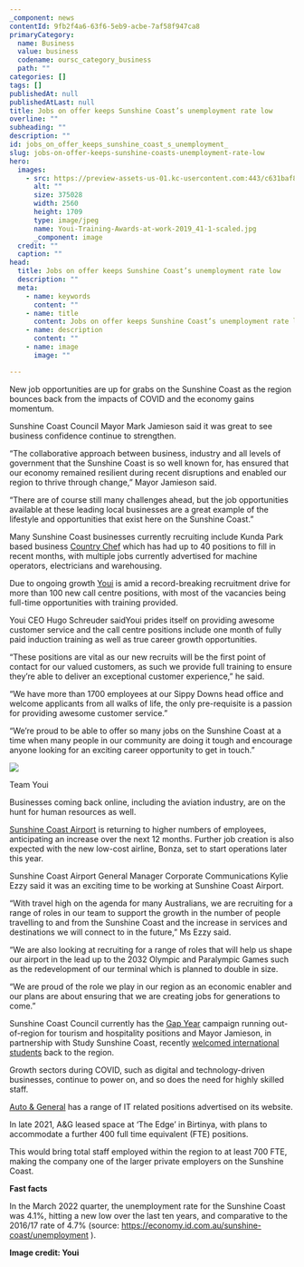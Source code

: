 ```yaml
---
_component: news
contentId: 9fb2f4a6-63f6-5eb9-acbe-7af58f947ca8
primaryCategory:
  name: Business
  value: business
  codename: oursc_category_business
  path: ""
categories: []
tags: []
publishedAt: null
publishedAtLast: null
title: Jobs on offer keeps Sunshine Coast’s unemployment rate low
overline: ""
subheading: ""
description: ""
id: jobs_on_offer_keeps_sunshine_coast_s_unemployment_
slug: jobs-on-offer-keeps-sunshine-coasts-unemployment-rate-low
hero:
  images:
    - src: https://preview-assets-us-01.kc-usercontent.com:443/c631baf8-1b46-001f-580c-d0001b68b4a8/dfa222f8-77a4-4872-9e78-45fe2ec0d0e1/Youi-Training-Awards-at-work-2019_41-1-scaled.jpg
      alt: ""
      size: 375028
      width: 2560
      height: 1709
      type: image/jpeg
      name: Youi-Training-Awards-at-work-2019_41-1-scaled.jpg
      _component: image
  credit: ""
  caption: ""
head:
  title: Jobs on offer keeps Sunshine Coast’s unemployment rate low
  description: ""
  meta:
    - name: keywords
      content: ""
    - name: title
      content: Jobs on offer keeps Sunshine Coast’s unemployment rate low
    - name: description
      content: ""
    - name: image
      image: ""

---
```

New job opportunities are up for grabs on the Sunshine Coast as the region bounces back from the impacts of COVID and the economy gains momentum.

Sunshine Coast Council Mayor Mark Jamieson said it was great to see business confidence continue to strengthen.

“The collaborative approach between business, industry and all levels of government that the Sunshine Coast is so well known for, has ensured that our economy remained resilient during recent disruptions and enabled our region to thrive through change,” Mayor Jamieson said.

“There are of course still many challenges ahead, but the job opportunities available at these leading local businesses are a great example of the lifestyle and opportunities that exist here on the Sunshine Coast.” 

Many Sunshine Coast businesses currently recruiting include Kunda Park based business [Country Chef](https://www.countrychef.com.au/)
&#x20;which has had up to 40 positions to fill in recent months, with multiple jobs currently advertised for machine operators, electricians and warehousing.

Due to ongoing growth [Youi](https://protect-au.mimecast.com/s/ra1rCxngyQUJAVkmtYouFL?domain=youi.com.au)
&#x20;is amid a record-breaking recruitment drive for more than 100 new call centre positions, with most of the vacancies being full-time opportunities with training provided.

Youi CEO Hugo Schreuder saidYoui prides itself on providing awesome customer service and the call centre positions include one month of fully paid induction training as well as true career growth opportunities.   

“These positions are vital as our new recruits will be the first point of contact for our valued customers, as such we provide full training to ensure they’re able to deliver an exceptional customer experience,” he said.

“We have more than 1700 employees at our Sippy Downs head office and welcome applicants from all walks of life, the only pre-requisite is a passion for providing awesome customer service.”

“We’re proud to be able to offer so many jobs on the Sunshine Coast at a time when many people in our community are doing it tough and encourage anyone looking for an exciting career opportunity to get in touch.”

![](https://preview-assets-us-01.kc-usercontent.com:443/c631baf8-1b46-001f-580c-d0001b68b4a8/895597f7-fc4f-4294-bd4e-fd0f8940567e/Youi-HR-Team-1-1024x575.jpg)

Team Youi

Businesses coming back online, including the aviation industry, are on the hunt for human resources as well.

[Sunshine Coast Airport](https://www.sunshinecoastairport.com.au/corporate/about-us/employment/)
&#x20;is returning to higher numbers of employees, anticipating an increase over the next 12 months. Further job creation is also expected with the new low-cost airline, Bonza, set to start operations later this year.

Sunshine Coast Airport General Manager Corporate Communications Kylie Ezzy said it was an exciting time to be working at Sunshine Coast Airport.

“With travel high on the agenda for many Australians, we are recruiting for a range of roles in our team to support the growth in the number of people travelling to and from the Sunshine Coast and the increase in services and destinations we will connect to in the future,” Ms Ezzy said.

“We are also looking at recruiting for a range of roles that will help us shape our airport in the lead up to the 2032 Olympic and Paralympic Games such as the redevelopment of our terminal which is planned to double in size.

“We are proud of the role we play in our region as an economic enabler and our plans are about ensuring that we are creating jobs for generations to come.”

Sunshine Coast Council currently has the [Gap Year](https://gapyearsunshinecoast.com.au/)
&#x20;campaign running out-of-region for tourism and hospitality positions and Mayor Jamieson, in partnership with Study Sunshine Coast, recently [welcomed international students](https://oursc.com.au/business/sunshine-coast-welcomes-back-international-students)
&#x20;back to the region.

Growth sectors during COVID, such as digital and technology-driven businesses, continue to power on, and so does the need for highly skilled staff.

[Auto & General](https://www.autogeneral.com.au/careers)
&#x20;has a range of IT related positions advertised on its website.

In late 2021, A\&G leased space at ‘The Edge’ in Birtinya, with plans to accommodate a further 400 full time equivalent (FTE) positions.

This would bring total staff employed within the region to at least 700 FTE, making the company one of the larger private employers on the Sunshine Coast. 

**Fast facts**

In the March 2022 quarter, the unemployment rate for the Sunshine Coast was 4.1%, hitting a new low over the last ten years, and comparative to the 2016/17 rate of 4.7% (source: <https://economy.id.com.au/sunshine-coast/unemployment>
).

**Image credit: Youi**

